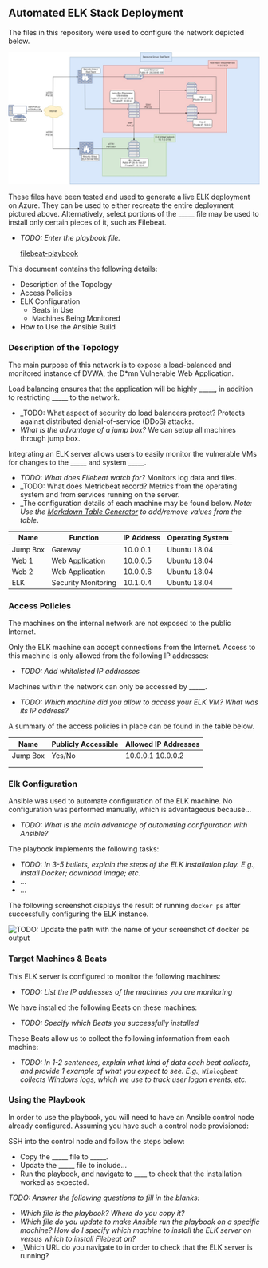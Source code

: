 ## Automated ELK Stack Deployment 

The files in this repository were used to configure the network depicted below. 

![ELK-Project](https://github.com/aidenk1m/scripts/blob/main/diagrams/ELK-Project%20Final%20Draft.jpg)

These files have been tested and used to generate a live ELK deployment on Azure. They can be used to either recreate the entire deployment pictured above. Alternatively, select portions of the _____ file may be used to install only certain pieces of it, such as Filebeat.

  - _TODO: Enter the playbook file._

    [filebeat-playbook](https://github.com/aidenk1m/scripts/blob/main/ansible/Filebeat/filebeat-playbook-yml_script)

This document contains the following details:
- Description of the Topology
- Access Policies
- ELK Configuration
  - Beats in Use
  - Machines Being Monitored
- How to Use the Ansible Build


### Description of the Topology

The main purpose of this network is to expose a load-balanced and monitored instance of DVWA, the D*mn Vulnerable Web Application.

Load balancing ensures that the application will be highly _____, in addition to restricting _____ to the network.
- _TODO: What aspect of security do load balancers protect?  Protects against distributed denial-of-service (DDoS) attacks.
- _What is the advantage of a jump box?_ We can setup all machines through jump box.

Integrating an ELK server allows users to easily monitor the vulnerable VMs for changes to the _____ and system _____.
- _TODO: What does Filebeat watch for?_  Monitors log data and files.
- _TODO: What does Metricbeat record? Metrics from the operating system and from services running on the server.
- _The configuration details of each machine may be found below.
  _Note: Use the [Markdown Table Generator](http://www.tablesgenerator.com/markdown_tables) to add/remove values from the table_.

| Name     | Function            | IP Address | Operating System |
| -------- | ------------------- | ---------- | ---------------- |
| Jump Box | Gateway             | 10.0.0.1   | Ubuntu 18.04     |
| Web 1    | Web Application     | 10.0.0.5   | Ubuntu 18.04     |
| Web 2    | Web Application     | 10.0.0.6   | Ubuntu 18.04     |
| ELK      | Security Monitoring | 10.1.0.4   | Ubuntu 18.04     |

### Access Policies

The machines on the internal network are not exposed to the public Internet. 

Only the ELK machine can accept connections from the Internet. Access to this machine is only allowed from the following IP addresses:
- _TODO: Add whitelisted IP addresses_

Machines within the network can only be accessed by _____.
- _TODO: Which machine did you allow to access your ELK VM? What was its IP address?_

A summary of the access policies in place can be found in the table below.

| Name     | Publicly Accessible | Allowed IP Addresses |
|----------|---------------------|----------------------|
| Jump Box | Yes/No              | 10.0.0.1 10.0.0.2    |
|          |                     |                      |
|          |                     |                      |

### Elk Configuration

Ansible was used to automate configuration of the ELK machine. No configuration was performed manually, which is advantageous because...
- _TODO: What is the main advantage of automating configuration with Ansible?_

The playbook implements the following tasks:
- _TODO: In 3-5 bullets, explain the steps of the ELK installation play. E.g., install Docker; download image; etc._
- ...
- ...

The following screenshot displays the result of running `docker ps` after successfully configuring the ELK instance.

![TODO: Update the path with the name of your screenshot of docker ps output](Images/docker_ps_output.png)

### Target Machines & Beats
This ELK server is configured to monitor the following machines:
- _TODO: List the IP addresses of the machines you are monitoring_

We have installed the following Beats on these machines:
- _TODO: Specify which Beats you successfully installed_

These Beats allow us to collect the following information from each machine:
- _TODO: In 1-2 sentences, explain what kind of data each beat collects, and provide 1 example of what you expect to see. E.g., `Winlogbeat` collects Windows logs, which we use to track user logon events, etc._

### Using the Playbook
In order to use the playbook, you will need to have an Ansible control node already configured. Assuming you have such a control node provisioned: 

SSH into the control node and follow the steps below:
- Copy the _____ file to _____.
- Update the _____ file to include...
- Run the playbook, and navigate to ____ to check that the installation worked as expected.

_TODO: Answer the following questions to fill in the blanks:_
- _Which file is the playbook? Where do you copy it?_
- _Which file do you update to make Ansible run the playbook on a specific machine? How do I specify which machine to install the ELK server on versus which to install Filebeat on?_
- _Which URL do you navigate to in order to check that the ELK server is running?
